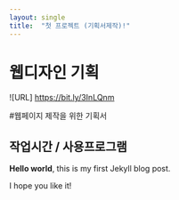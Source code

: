 ```yaml
---
layout: single
title:  "첫 프로젝트 (기획서제작)!"
---
```


# 웹디자인 기획

![URL] https://bit.ly/3InLQnm

#웹페이지 제작을 위한 기획서
## 작업시간 / 사용프로그램

**Hello world**, this is my first Jekyll blog post.

I hope you like it!
